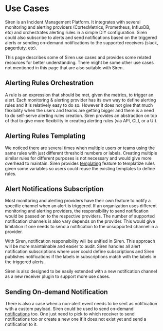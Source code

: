 # Use Cases

Siren is an Incident Management Platform. It integrates with several monitoring and alerting providers (CortexMetrics, Prometheus, InfluxDB, etc) and orchestrates alerting rules in a simple DIY configuration. Siren could also subscribe to alerts and send notifications based on the triggered alerts or sending on-demand notifications to the supported receivers (slack, pagerduty, etc).

This page describes some of Siren use cases and provides some related resources for better understanding. There might be some other use cases not mentioned in this page that are also suitable with Siren.

## Alerting Rules Orchestration

A rule is an expression that should be met, given the metrics, to trigger an alert. Each monitoring & alerting provider has its own way to define alerting rules and it is relatively easy to do so. However it does not give that much flexibility when the users and teams are getting bigger and there is a need to do self-serve alerting rules creation. Siren provides an abstraction on top of that to give more flexibility in creating alerting rules (via API, CLI, or a UI).

## Alerting Rules Templating

We noticed there are several times when multiple users or teams using the same rules with just different threshold numbers or labels. Creating multiple similar rules for different purposes is not necessary and would give more overhead to maintain. Siren provides [templating](./guides/template.md) feature to templatize rules given some variables so users could reuse the existing templates to define rules.

## Alert Notifications Subscription

Most monitoring and alerting providers have their own feature to notify a specific channel when an alert is triggered. If an organization uses different monitoring and alerting providers, the responsibility to send notification would be passed on to the respective providers. The number of supported notification channels is also vary depends on the provider. This would give limitation if one needs to send a notification to the unsupported channel in a provider. 

With Siren, notification responsibility will be unified in Siren. This approach will be more maintainable and easier to audit. Siren handles all alert notification subscriptions where user could define subscriptions and Siren publishes notifications if the labels in subscriptions match with the labels in the triggered alerts.

Siren is also designed to be easily extended with a new notification channel as a new receiver plugin to support more use cases.

## Sending On-demand Notification

There is also a case when a non-alert event needs to be sent as notification with a custom payload. Siren could be used to send on-demand [notifications](./guides/notification.md) too. One just need to pick to which receiver to send notifications too or create a new one if it does not exist yet and send a notification to it.
